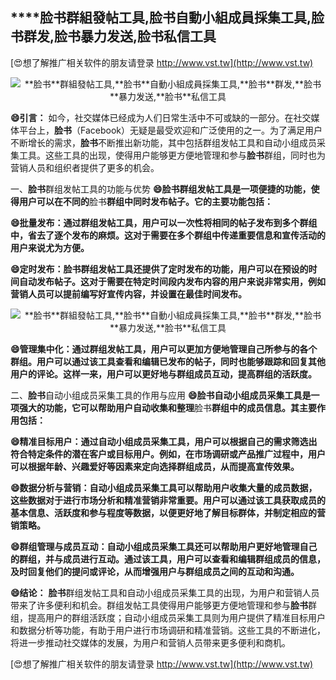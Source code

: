 ## ****脸书**群組發帖工具,**脸书**自動小組成員採集工具,**脸书**群发,**脸书**暴力发送,**脸书**私信工具**

[😍想了解推广相关软件的朋友请登录 http://www.vst.tw](http://www.vst.tw)

 <center><img src="https://vst.tw/MP4/tuiguang/png/6.png" alt="**脸书**群組發帖工具,**脸书**自動小組成員採集工具,**脸书**群发,**脸书**暴力发送,**脸书**私信工具"></center>

**😄引言：**
如今，社交媒体已经成为人们日常生活中不可或缺的一部分。在社交媒体平台上，**脸书**（Facebook）无疑是最受欢迎和广泛使用的之一。为了满足用户不断增长的需求，**脸书**不断推出新功能，其中包括群组发帖工具和自动小组成员采集工具。这些工具的出现，使得用户能够更方便地管理和参与**脸书**群组，同时也为营销人员和组织者提供了更多的机会。

一、**脸书**群组发帖工具的功能与优势
**😄**脸书**群组发帖工具是一项便捷的功能，使得用户可以在不同的**脸书**群组中同时发布帖子。它的主要功能包括：**

**😄批量发布：通过群组发帖工具，用户可以一次性将相同的帖子发布到多个群组中，省去了逐个发布的麻烦。这对于需要在多个群组中传递重要信息和宣传活动的用户来说尤为方便。**

**😄定时发布：**脸书**群组发帖工具还提供了定时发布的功能，用户可以在预设的时间自动发布帖子。这对于需要在特定时间段内发布内容的用户来说非常实用，例如营销人员可以提前编写好宣传内容，并设置在最佳时间发布。**

 <center><img src="https://vst.tw/MP4/tuiguang/png/7.png" alt="**脸书**群組發帖工具,**脸书**自動小組成員採集工具,**脸书**群发,**脸书**暴力发送,**脸书**私信工具"></center>

**😄管理集中化：通过群组发帖工具，用户可以更加方便地管理自己所参与的各个群组。用户可以通过该工具查看和编辑已发布的帖子，同时也能够跟踪和回复其他用户的评论。这样一来，用户可以更好地与群组成员互动，提高群组的活跃度。**

二、**脸书**自动小组成员采集工具的作用与应用
**😄**脸书**自动小组成员采集工具是一项强大的功能，它可以帮助用户自动收集和整理**脸书**群组中的成员信息。其主要作用包括：**

**😄精准目标用户：通过自动小组成员采集工具，用户可以根据自己的需求筛选出符合特定条件的潜在客户或目标用户。例如，在市场调研或产品推广过程中，用户可以根据年龄、兴趣爱好等因素来定向选择群组成员，从而提高宣传效果。**

**😄数据分析与营销：自动小组成员采集工具可以帮助用户收集大量的成员数据，这些数据对于进行市场分析和精准营销非常重要。用户可以通过该工具获取成员的基本信息、活跃度和参与程度等数据，以便更好地了解目标群体，并制定相应的营销策略。**

**😄群组管理与成员互动：自动小组成员采集工具还可以帮助用户更好地管理自己的群组，并与成员进行互动。通过该工具，用户可以查看和编辑群组成员的信息，及时回复他们的提问或评论，从而增强用户与群组成员之间的互动和沟通。**

**😄结论：**
**脸书**群组发帖工具和自动小组成员采集工具的出现，为用户和营销人员带来了许多便利和机会。群组发帖工具使得用户能够更方便地管理和参与**脸书**群组，提高用户的群组活跃度；自动小组成员采集工具则为用户提供了精准目标用户和数据分析等功能，有助于用户进行市场调研和精准营销。这些工具的不断进化，将进一步推动社交媒体的发展，为用户和营销人员带来更多便利和商机。

[😍想了解推广相关软件的朋友请登录 http://www.vst.tw](http://www.vst.tw)



